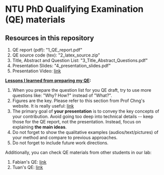 # NTU PhD Qualifying Examination (QE) materials 
## Resources in this repository 

1) QE report (pdf): "1_QE_report.pdf"
2) QE source code (tex): "2_latex_source.zip" 
3) Title, Abstract and Question List: "3_Title_Abstract_Questions.pdf"
4) Presentation Slides: "4_presentation_slides.pdf"
5) Presentation Video: [link](https://youtu.be/s-dUN3g4zHk)

**<ins>Lessons I learned from preparing my QE</ins>:**
1) When you prepare the question list for you QE draft, try to use more questions like: "Why? How?" instead of "What?".
2) Figures are the key. Please refer to this section from Prof Chng's website. It is really useful: [link](https://aseschng.github.io/GraduateStudents.html#GraduateStudents_Writing)
3) The primary goal of **your presentation** is to convey the key concepts of your contribution. Avoid going too deep into technical details -- keep those for the QE report, not the presentation. Instead, focus on explaining **the main ideas**.
4) Do not forget to show the qualitative examples (audios/text/pictures) of your method and compare to previous approaches.
5) Do not forget to include future work directions.


Additionally, you can check QE materials from other students in our lab:
1) Fabian's QE: [link](https://github.com/FabianRitter/NTU_QE_PRESENTATION)
2) Tuan's QE: [link](https://github.com/ductuantruong/QE_archives)
